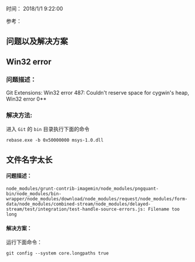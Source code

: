 时间： 2018/1/1 9:22:00 

参考：  


## 问题以及解决方案

## Win32 error
### 问题描述：  
 
Git Extensions: Win32 error 487: Couldn't reserve space for cygwin's heap, Win32 error 0**

### 解决方法:
进入 `Git` 的 `bin` 目录执行下面的命令

    rebase.exe -b 0x50000000 msys-1.0.dll

## 文件名字太长  
#### 问题描述：

	node_modules/grunt-contrib-imagemin/node_modules/pngquant-bin/node_modules/bin-wrapper/node_modules/download/node_modules/request/node_modules/form-data/node_modules/combined-stream/node_modules/delayed-stream/test/integration/test-handle-source-errors.js: Filename too long
#### 解决方案：
运行下面命令：

	git config --system core.longpaths true
